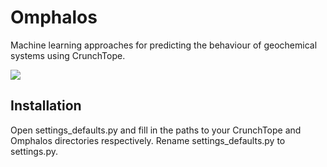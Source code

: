 # Omphalos
Machine learning approaches for predicting the behaviour of geochemical systems using CrunchTope.

![](https://images.unsplash.com/photo-1543370049-4c151e43a561?ixlib=rb-1.2.1&ixid=eyJhcHBfaWQiOjEyMDd9&auto=format&fit=crop&w=1950&q=80)

## Installation

Open settings_defaults.py and fill in the paths to your CrunchTope and Omphalos directories respectively.
Rename settings_defaults.py to settings.py.